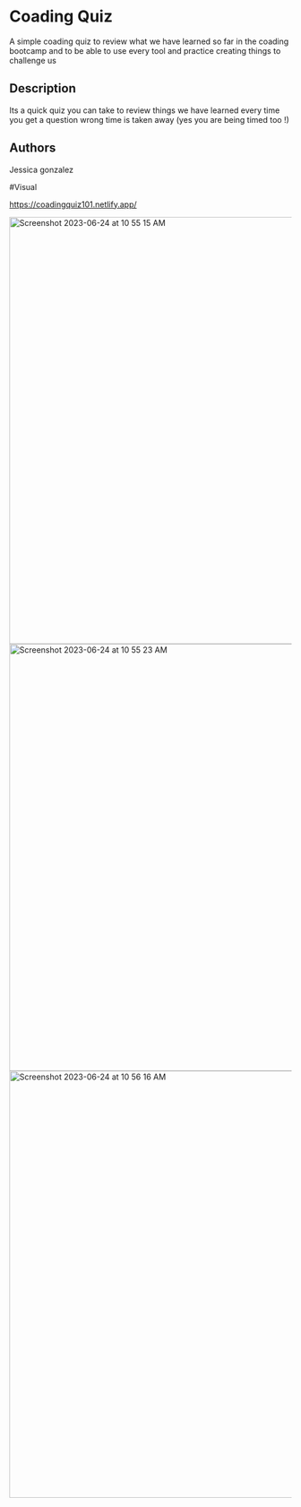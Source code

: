 # Coading Quiz 

A simple coading quiz to review what we have learned so far in the coading bootcamp
and to be able to use every tool and practice creating things to challenge us 

## Description

Its a quick quiz you can take  to review things we have learned every time you get a question wrong time is taken away (yes you are being timed too !)

## Authors

Jessica gonzalez 

#Visual

https://coadingquiz101.netlify.app/

<img width="762" alt="Screenshot 2023-06-24 at 10 55 15 AM" src="https://github.com/knoxjess/CoadingQuizchallenge-4/assets/110634800/db00d44d-8170-4159-bc70-2a9539336976">
<img width="762" alt="Screenshot 2023-06-24 at 10 55 23 AM" src="https://github.com/knoxjess/CoadingQuizchallenge-4/assets/110634800/0bdd2edb-d013-43e0-9452-5c25eb153c03">
<img width="762" alt="Screenshot 2023-06-24 at 10 56 16 AM" src="https://github.com/knoxjess/CoadingQuizchallenge-4/assets/110634800/67a1f941-7206-4c28-a051-94a14357fb32">
